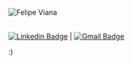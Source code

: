 

 



![Felipe Viana](https://github-readme-stats.vercel.app/api/top-langs/?username=Felipeact&layout=compact&count_private=true&hide_border=true&theme=radical)

<br/>[![Linkedin Badge](https://img.shields.io/badge/-FelipeViana-blue?style=flat-square&logo=Linkedin&logoColor=white&link=https://www.linkedin.com/in/felipe-viana)](https://www.linkedin.com/in/felipe-viana) 
| 
[![Gmail Badge](https://img.shields.io/badge/-felipetiburcioviana@gmail.com-c14438?style=flat-square&logo=Gmail&logoColor=white&link=mailto:felipetiburciovia@gmail.com)](mailto:felipetiburcioviana@gmail.com)


:)
